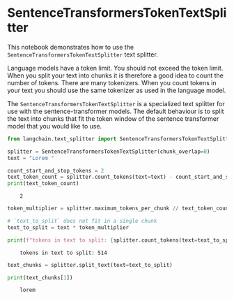 # SentenceTransformersTokenTextSplitter

This notebook demonstrates how to use the `SentenceTransformersTokenTextSplitter` text splitter.

Language models have a token limit. You should not exceed the token limit. When you split your text into chunks it is therefore a good idea to count the number of tokens. There are many tokenizers. When you count tokens in your text you should use the same tokenizer as used in the language model. 

The `SentenceTransformersTokenTextSplitter` is a specialized text splitter for use with the sentence-transformer models. The default behaviour is to split the text into chunks that fit the token window of the sentence transformer model that you would like to use.

<!-- WARNING: THIS FILE WAS AUTOGENERATED! DO NOT EDIT! Instead, edit the notebook w/the location & name as this file. -->


```python
from langchain.text_splitter import SentenceTransformersTokenTextSplitter
```


```python
splitter = SentenceTransformersTokenTextSplitter(chunk_overlap=0)
text = "Lorem "
```


```python
count_start_and_stop_tokens = 2
text_token_count = splitter.count_tokens(text=text) - count_start_and_stop_tokens
print(text_token_count)
```

<CodeOutputBlock lang="python">

```
    2
```

</CodeOutputBlock>


```python
token_multiplier = splitter.maximum_tokens_per_chunk // text_token_count + 1

# `text_to_split` does not fit in a single chunk
text_to_split = text * token_multiplier

print(f"tokens in text to split: {splitter.count_tokens(text=text_to_split)}")
```

<CodeOutputBlock lang="python">

```
    tokens in text to split: 514
```

</CodeOutputBlock>


```python
text_chunks = splitter.split_text(text=text_to_split)

print(text_chunks[1])
```

<CodeOutputBlock lang="python">

```
    lorem
```

</CodeOutputBlock>
